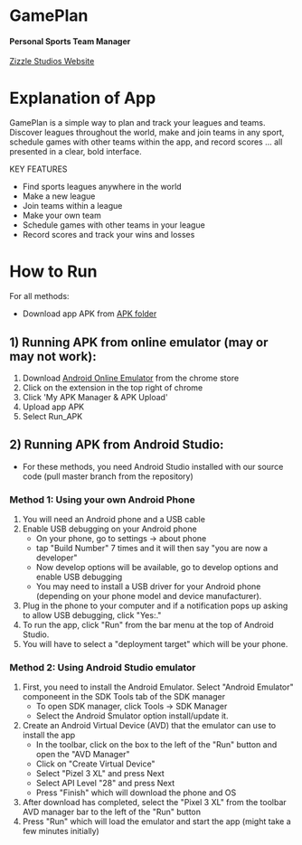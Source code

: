 # GamePlan
#### Personal Sports Team Manager
[Zizzle Studios Website](https://sites.google.com/view/zizzlestudioscanada/home)

# Explanation of App
GamePlan is a simple way to plan and track your leagues and teams. Discover leagues throughout the world, make and join teams in any sport, schedule games with other teams within the app, and record scores ... all presented in a clear, bold interface.

KEY FEATURES
*  Find sports leagues anywhere in the world
*  Make a new league
*  Join teams within a league
*  Make your own team
*  Schedule games with other teams in your league
*  Record scores and track your wins and losses


# How to Run
For all methods:
*  Download app APK from [APK folder](https://git.cs.usask.ca/test_alpha/project_1/tree/develop/APK)


## 1) Running APK from online emulator (may or may not work):
1. Download [Android Online Emulator](https://chrome.google.com/webstore/detail/android-online-emulator/lnhnebkkgjmlgomfkkmkoaefbknopmja) from the chrome store 
2. Click on the extension in the top right of chrome
3. Click 'My APK Manager & APK Upload'
4. Upload app APK
5. Select Run_APK

## 2) Running APK from Android Studio:
*  For these methods, you need Android Studio installed with our source code (pull master branch from the repository)
### Method 1: Using your own Android Phone
1. You will need an Android phone and a USB cable
2. Enable USB debugging on your Android phone
   *  On your phone, go to settings -> about phone
   *  tap "Build Number" 7 times and it will then say "you are now a developer"
   *  Now develop options will be available, go to develop options and enable USB debugging
   *  You may need to install a USB driver for your Android phone (depending on your phone model and device manufacturer).
3. Plug in the phone to your computer and if a notification pops up asking to allow USB debugging, click "Yes:."
4. To run the app, click "Run" from the bar menu at the top of Android Studio. 
5. You will have to select a "deployment target" which will be your phone.

### Method 2: Using Android Studio emulator
1. First, you need to install the Android Emulator. Select "Android Emulator" componeent in the SDK Tools tab of the SDK manager
   *  To open SDK manager, click Tools -> SDK Manager
   *  Select the Android Smulator option install/update it.
2. Create an Android Virtual Device (AVD) that the emulator can use to install the app
   *  In the toolbar, click on the box to the left of the "Run" button and open the "AVD Manager"
   *  Click on "Create Virtual Device"
   *  Select "Pizel 3 XL" and press Next
   *  Select API Level "28" and press Next
   *  Press "Finish" which will download the phone and OS
3. After download has completed, select the "Pixel 3 XL" from the toolbar AVD manager bar to the left of the "Run" button
4. Press "Run" which will load the emulator and start the app (might take a few minutes initially)
